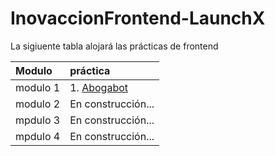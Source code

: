# InovaccionFrontend-LaunchX
La sigiuente tabla alojará las prácticas de frontend

| Modulo | práctica |
|:-----|:-----------|
|     modulo 1|1. [Abogabot](./modulo01/readme.md)
|    modulo 2| En construcción...    |
|    mpdulo 3| En construcción...       |
|    mpdulo 4| En construcción...       |

